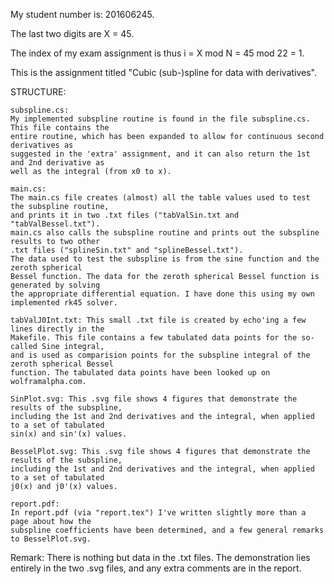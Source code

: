 My student number is: 201606245.

The last two digits are X = 45.

The index of my exam assignment is thus i = X mod N = 45 mod 22 = 1.

This is the assignment titled "Cubic (sub-)spline for data with derivatives".

STRUCTURE:

	subspline.cs:
	My implemented subspline routine is found in the file subspline.cs. This file contains the
	entire routine, which has been expanded to allow for continuous second derivatives as
	suggested in the 'extra' assignment, and it can also return the 1st and 2nd derivative as
	well as the integral (from x0 to x).

	main.cs:
	The main.cs file creates (almost) all the table values used to test the subspline routine,
	and prints it in two .txt files ("tabValSin.txt and "tabValBessel.txt").
	main.cs also calls the subspline routine and prints out the subspline results to two other
	.txt files ("splineSin.txt" and "splineBessel.txt").
	The data used to test the subspline is from the sine function and the zeroth spherical
	Bessel function. The data for the zeroth spherical Bessel function is generated by solving
	the appropriate differential equation. I have done this using my own implemented rk45 solver.

	tabValJ0Int.txt: This small .txt file is created by echo'ing a few lines directly in the
	Makefile. This file contains a few tabulated data points for the so-called Sine integral,
	and is used as comparision points for the subspline integral of the zeroth spherical Bessel
	function. The tabulated data points have been looked up on wolframalpha.com.
	
	SinPlot.svg: This .svg file shows 4 figures that demonstrate the results of the subspline,
	including the 1st and 2nd derivatives and the integral, when applied to a set of tabulated
	sin(x) and sin'(x) values.
	
	BesselPlot.svg: This .svg file shows 4 figures that demonstrate the results of the subspline,
	including the 1st and 2nd derivatives and the integral, when applied to a set of tabulated
	j0(x) and j0'(x) values.

	report.pdf:
	In report.pdf (via "report.tex") I've written slightly more than a page about how the
	subspline coefficients have been determined, and a few general remarks to BesselPlot.svg.


Remark:
There is nothing but data in the .txt files. The demonstration lies entirely in the two .svg
files, and any extra comments are in the report.
